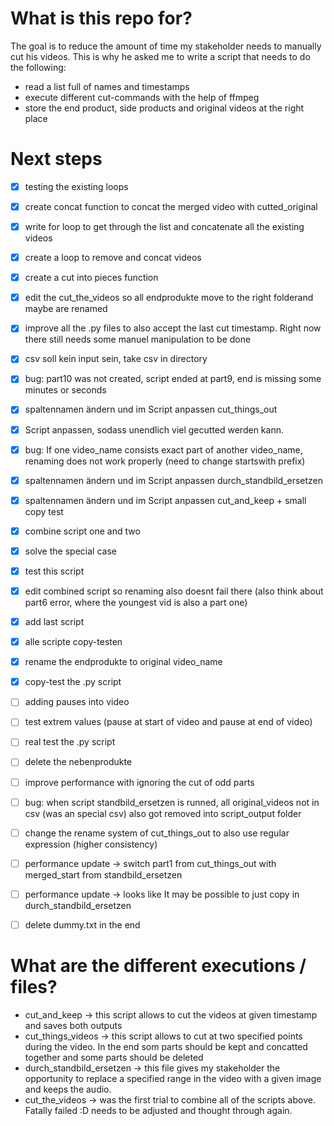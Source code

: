 # What is this repo for? 

The goal is to reduce the amount of time my stakeholder needs to manually cut his videos. This is why he asked me to write a script that needs to do the following: 
- read a list full of names and timestamps 
- execute different cut-commands with the help of ffmpeg 
- store the end product, side products and original videos at the right place

# Next steps
- [x] testing the existing loops
- [x] create concat function to concat the merged video with cutted_original
- [x] write for loop to get through the list and concatenate all the existing videos
- [x] create a loop to remove and concat videos
- [x] create a cut into pieces function
- [x] edit the cut_the_videos so all endprodukte move to the right folderand maybe are renamed
- [x] improve all the .py files to also accept the last cut timestamp. Right now there still needs some manuel manipulation to be done
- [x] csv soll kein input sein, take csv in directory
- [x] bug: part10 was not created, script ended at part9, end is missing some minutes or seconds
- [x] spaltennamen ändern und im Script anpassen cut_things_out
- [x] Script anpassen, sodass unendlich viel gecutted werden kann.
- [x] bug: If one video_name consists exact part of another video_name, renaming does not work properly (need to change startswith prefix)
- [x] spaltennamen ändern und im Script anpassen durch_standbild_ersetzen
- [x] spaltennamen ändern und im Script anpassen cut_and_keep + small copy test
- [x] combine script one and two
- [x] solve the special case
- [x] test this script
- [x] edit combined script so renaming also doesnt fail there (also think about part6 error, where the youngest vid is also a part one)
- [x] add last script 
- [x] alle scripte copy-testen
- [x] rename the endprodukte to original video_name
- [x] copy-test the .py script
- [ ] adding pauses into video
- [ ] test extrem values (pause at start of video and pause at end of video)
- [ ] real test the .py script
- [ ] delete the nebenprodukte
- [ ] improve performance with ignoring the cut of odd parts 
- [ ] bug: when script standbild_ersetzen is runned, all original_videos not in csv (was an special csv) also got removed into script_output folder


- [ ] change the rename system of cut_things_out to also use regular expression (higher consistency)
- [ ] performance update -> switch part1 from cut_things_out with merged_start from standbild_ersetzen
- [ ] performance update -> looks like It may be possible to just copy in durch_standbild_ersetzen
- [ ] delete dummy.txt in the end

# What are the different executions / files? 
- cut_and_keep -> this script allows to cut the videos at given timestamp and saves both outputs 
- cut_things_videos -> this script allows to cut at two specified points during the video. In the end som parts should be kept and concatted together and some parts should be deleted
- durch_standbild_ersetzen -> this file gives my stakeholder the opportunity to replace a specified range in the video with a given image and keeps the audio. 
- cut_the_videos -> was the first trial to combine all of the scripts above. Fatally failed :D needs to be adjusted and thought through again.  
